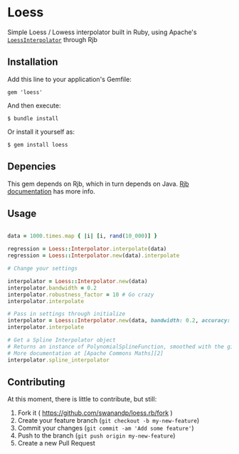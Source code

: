 # Loess

Simple Loess / Lowess interpolator built in Ruby, using Apache's [`LoessInterpolator`][1] through Rjb

## Installation

Add this line to your application's Gemfile:

    gem 'loess'

And then execute:

    $ bundle install

Or install it yourself as:

    $ gem install loess

## Depencies

This gem depends on Rjb, which in turn depends on Java. [Rjb documentation][3] has more info.

## Usage

```Ruby

data = 1000.times.map { |i| [i, rand(10_000)] }

regression = Loess::Interpolator.interpolate(data)
regression = Loess::Interpolator.new(data).interpolate

# Change your settings

interpolator = Loess::Interpolator.new(data)
interpolator.bandwidth = 0.2
interpolator.robustness_factor = 10 # Go crazy
interpolator.interpolate

# Pass in settings through initialize
interpolator = Loess::Interpolator.new(data, bandwidth: 0.2, accuracy: 1e-10)
interpolator.interpolate

# Get a Spline Interpolator object
# Returns an instance of PolynomialSplineFunction, smoothed with the given data
# More documentation at [Apache Commons Maths][2]
interpolator.spline_interpolator

```

## Contributing

At this moment, there is little to contribute, but still:  

1. Fork it ( https://github.com/swanandp/loess.rb/fork )
2. Create your feature branch (`git checkout -b my-new-feature`)
3. Commit your changes (`git commit -am 'Add some feature'`)
4. Push to the branch (`git push origin my-new-feature`)
5. Create a new Pull Request


[1]: http://commons.apache.org/proper/commons-math/jacoco/org.apache.commons.math3.analysis.interpolation/LoessInterpolator.java.html
[2]: http://commons.apache.org/proper/commons-math/jacoco/org.apache.commons.math3.analysis.polynomials/PolynomialSplineFunction.java.html
[3]: https://github.com/arton/rjb
